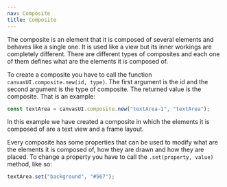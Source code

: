 ```yaml
---
nav: Composite
title: Composite
---
```


The composite is an element that it is composed of several elements and behaves like a single one. It is used like a view but its inner workings are completely different. There are different types of composites and each one of them defines what are the elements it is composed of.

To create a composite you have to call the function `canvasUI.composite.new(id, type)`. The first argument is the id and the second argument is the type of composite. The returned value is the composite. That is an example:

```javascript
const textArea = canvasUI.composite.new("textArea-1", "textArea");
```

In this example we have created a composite in which the elements it is composed of are a text view and a frame layout.

Every composite has some properties that can be used to modify what are the elements it is composed of, how they are drawn and how they are placed. To change a property you have to call the `.set(property, value)` method, like so:

```javascript
textArea.set("background", "#567");
```
